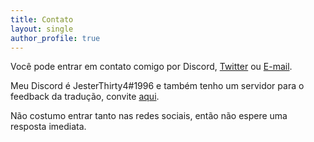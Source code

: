 ```yaml
---
title: Contato
layout: single
author_profile: true
---
```

Você pode entrar em contato comigo por Discord, [Twitter](https://twitter.com/JesterThirty4) ou [E-mail](mailto:jesterthirty4@gmail.com).

Meu Discord é JesterThirty4#1996 e também tenho um servidor para o feedback da tradução, convite [aqui](discord.gg/4S2cmY3).

Não costumo entrar tanto nas redes sociais, então não espere uma resposta imediata.
